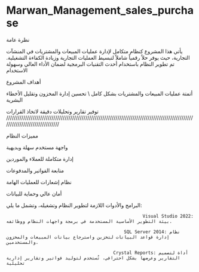 # Marwan_Management_sales_purchase


نظرة عامة

يأتي هذا المشروع كنظام متكامل لإدارة عمليات المبيعات والمشتريات في المنشآت التجارية، حيث يوفر حلاً رقمياً شاملاً لتبسيط العمليات التجارية وزيادة الكفاءة التشغيلية. تم تطوير النظام باستخدام أحدث التقنيات البرمجية لضمان الأداء العالي وسهولة الاستخدام


أهداف المشروع

أتمتة عمليات المبيعات والمشتريات بشكل كامل
\\
تحسين إدارة المخزون وتقليل الأخطاء البشرية

توفير تقارير وتحليلات دقيقة لاتخاذ القرارات
///////////////////////////////////////////////////////////////////////////////////////////////////////////////////////////////

مميزات النظام

واجهة مستخدم سهلة وبديهية

إدارة متكاملة للعملاء والموردين

متابعة الفواتير والمدفوعات

نظام إشعارات للعمليات الهامة

أمان عالي وحماية للبيانات


البرامج والأدوات اللازمة لتطوير النظام وتشغيله، وتشمل ما يلي:


                                                       Visual Studio 2022: بيئة التطوير الأساسية المستخدمة في برمجة واجهات النظام ووظائفه.

                                                SQL Server 2014: نظام إدارة قواعد البيانات لتخزين واسترجاع بيانات المبيعات والمخزون والمستخدمين.  

                                            Crystal Reports: أداة لتصميم التقارير وعرضها بشكل احترافي، تُستخدم لتوليد فواتير وتقارير إدارية تحليلية




